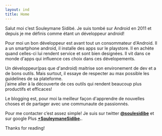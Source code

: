 ```yaml
---
layout: ind
title: Home
---
```


Salut moi c’est Souleymane Sidibé. Je suis tombé sur Android en 2011 et depuis je me définis comme étant  un développeur android! 

Pour moi un bon développeur est avant tout un consommateur d'Android. Il a un smartphone android, il installe des apps sur le playstore. Il en achète quand celles-ci lui rendent service et sont bien designées. Il vit dans ce monde d'apps qui influence ces choix dans ces dévelopements. 

Un développeur(pas que d'android) maitrise son environement de dev et a de bons outils. Mais surtout,  il essaye de respecter au max possible les guidelines de sa plateforme.  
j’aime aller à la découverte de ces outils qui rendent beaucoup plus productifs et efficaces!

Le blogging est, pour moi la meilleur façon d'apprendre de nouvelles choses et de partager avec une communaute de passionnés.

Pour me contacter c’est assez simple! Je suis  sur twitter **[@soulesidibe](https://twitter.com/soulesidibe)** et sur google Plus **[+SouleymaneSidibe](https://plus.google.com/u/0/+souleymanesidibe).**. 

Thanks for reading!

<!-- <div class="posts">
  {% for post in paginator.posts %}
  <div class="post">
    <h1 class="post-title">
      <a href="{{ post.url }}">
        {{ post.title }}
      </a>
    </h1>

    <span class="post-date">{{ post.date | date_to_string }}</span>

    {{ post.content }}
  </div>
  {% endfor %}
</div>

<div class="pagination">
  {% if paginator.next_page %}
    <a class="pagination-item older" href="/page{{paginator.next_page}}">Older</a>
  {% else %}
    <span class="pagination-item older">Older</span>
  {% endif %}
  {% if paginator.previous_page %}
    {% if paginator.page == 2 %}
      <a class="pagination-item newer" href="/">Newer</a>
    {% else %}
      <a class="pagination-item newer" href="/page{{paginator.previous_page}}">Newer</a>
    {% endif %}
  {% else %}
    <span class="pagination-item newer">Newer</span>
  {% endif %}
</div> -->
